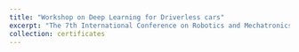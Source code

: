 ```yaml
---
title: "Workshop on Deep Learning for Driverless cars"
excerpt: "The 7th International Conference on Robotics and Mechatronics<br/><img src='/images/500x300.png' width="500" height="300">
collection: certificates
---
```


